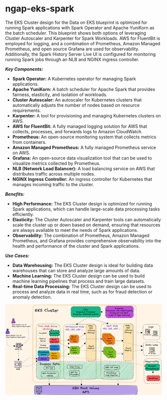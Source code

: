 # ngap-eks-spark
The EKS Cluster design for the Data on EKS blueprint is optimized for running Spark applications with Spark Operator and Apache YuniKorn as the batch scheduler. This blueprint shows both options of leveraging Cluster Autoscaler and Karpenter for Spark Workloads. AWS for FluentBit is employed for logging, and a combination of Prometheus, Amazon Managed Prometheus, and open source Grafana are used for observability. Additionally, the Spark History Server Live UI is configured for monitoring running Spark jobs through an NLB and NGINX ingress controller.

**_Key Components:_**
* **Spark Operator:** A Kubernetes operator for managing Spark applications. 
* **Apache YuniKorn:** A batch scheduler for Apache Spark that provides fairness, elasticity, and isolation of workloads.
* **Cluster Autoscaler:** An autoscaler for Kubernetes clusters that automatically adjusts the number of nodes based on resource requirements.
* **Karpenter:** A tool for provisioning and managing Kubernetes clusters on AWS.
* **AWS for FluentBit:** A fully managed logging solution for AWS that collects, processes, and forwards logs to Amazon CloudWatch.
* **Prometheus:** An open-source monitoring system that collects metrics from containers.
* **Amazon Managed Prometheus:** A fully managed Prometheus service on AWS.
* **Grafana:** An open-source data visualization tool that can be used to visualize metrics collected by Prometheus.
* **NLB (Network Load Balancer):** A load balancing service on AWS that distributes traffic across multiple nodes.
* **NGINX Ingress Controller:** An ingress controller for Kubernetes that manages incoming traffic to the cluster.

**_Benefits:_**

* **High Performance:** The EKS Cluster design is optimized for running Spark applications, which can handle large-scale data processing tasks efficiently.
* **Elasticity:** The Cluster Autoscaler and Karpenter tools can automatically scale the cluster up or down based on demand, ensuring that resources are always available to meet the needs of Spark applications.
* **Observability:** The combination of Prometheus, Amazon Managed Prometheus, and Grafana provides comprehensive observability into the health and performance of the cluster and Spark applications.

**_Use Cases:_**
* **Data Warehousing:** The EKS Cluster design is ideal for building data warehouses that can store and analyze large amounts of data.
* **Machine Learning:** The EKS Cluster design can be used to build machine learning pipelines that process and train large datasets.
* **Real-time Data Processing:** The EKS Cluster design can be used to process and analyze data in real time, such as for fraud detection or anomaly detection.


![Image Alt Text](EKS_Architecture.png)
